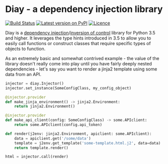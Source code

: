 # Diay - a dependency injection library

[![Build Status](https://travis-ci.org/anlutro/diay.py.svg?branch=master)](https://travis-ci.org/anlutro/diay.py)
[![Latest version on PyPI](https://img.shields.io/pypi/v/diay.svg?maxAge=2592000)](https://pypi.org/project/diay)
[![Licence](https://img.shields.io/badge/license-MIT-blue.svg)](https://opensource.org/licenses/MIT)

Diay is a [dependency injection](https://en.wikipedia.org/wiki/Dependency_injection)/[inversion of control](https://en.wikipedia.org/wiki/Inversion_of_control) library for Python 3.5 and higher. It leverages the type hints introduced in 3.5 to allow you to easily call functions or construct classes that require specific types of objects to function.

As an extremely basic and somewhat contrived example - the value of the library doesn't really come into play until you have fairly deeply nested dependencies - let's say you want to render a jinja2 template using some data from an API.

```python
injector = diay.Injector()
injector.set_instance(SomeConfigClass, my_config_object)

@injector.provider
def make_jinja_environment() -> jinja2.Environment:
    return jinja2.Environment()

@injector.provider
def make_api_client(config: SomeConfigClass) -> some.APIclient:
    return some.APIclient(config.api_token)

def render(j2env: jinja2.Environment, apiclient: some.APIclient):
    data = apiclient.get('/some/data')
    template = j2env.get_template('some-template.html.j2', data=data)
    return template.render()

html = injector.call(render)
```
